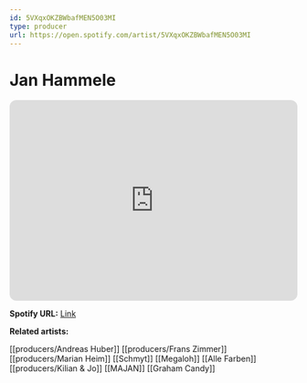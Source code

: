 ```yaml
---
id: 5VXqxOKZBWbafMEN5O03MI
type: producer
url: https://open.spotify.com/artist/5VXqxOKZBWbafMEN5O03MI
---
```

# Jan Hammele

<iframe style="border-radius:12px" src="https://open.spotify.com/embed/artist/5VXqxOKZBWbafMEN5O03MI" width="100%" height="352" frameBorder="0" allowfullscreen="" allow="autoplay; clipboard-write; encrypted-media; fullscreen; picture-in-picture" loading="lazy"></iframe>

**Spotify URL:** [Link](https://open.spotify.com/artist/5VXqxOKZBWbafMEN5O03MI)

**Related artists:**

[[producers/Andreas Huber]]
[[producers/Frans Zimmer]]
[[producers/Marian Heim]]
[[Schmyt]]
[[Megaloh]]
[[Alle Farben]]
[[producers/Kilian & Jo]]
[[MAJAN]]
[[Graham Candy]]
